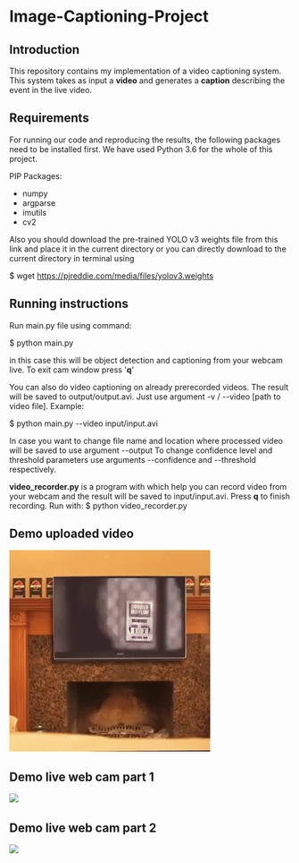 # Image-Captioning-Project

## Introduction
This repository contains my implementation of a video captioning system. This system takes as input a **video** and generates a **caption** describing the event in the live video. 

## Requirements
For running our code and reproducing the results, the following packages need to be installed first. We have used Python 3.6 for the whole of this project.

PIP Packages:
* numpy
* argparse
* imutils
* cv2

Also you should download the pre-trained YOLO v3 weights file from this link and place it in the current directory or you can directly download to the current directory in terminal using

$ wget https://pjreddie.com/media/files/yolov3.weights

## Running instructions

Run main.py file using command:

$ python main.py

in this case this will be object detection and captioning from your webcam live. To exit cam window press '**q**'

You can also do video captioning on already prerecorded videos. The result will be saved to output/output.avi. Just use argument -v / --video [path to video file].
Example:

$ python main.py --video input/input.avi

In case you want to change file name and location where processed video will be saved to use argument --output
To change confidence level and threshold parameters use arguments --confidence and --threshold respectively.


**video_recorder.py** is a program with which help you can record video from your webcam and the result will be saved to input/input.avi. Press **q** to finish recording. Run with:
$ python video_recorder.py


## Demo uploaded video
![](gifs/college_cat.gif)

## Demo live web cam part 1
![](gifs/demo_1.gif)

## Demo live web cam part 2
![](gifs/demo_2.gif)
